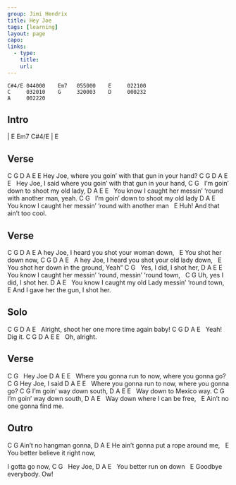 ```yaml
---
group: Jimi Hendrix
title: Hey Joe
tags: [learning]
layout: page
capo: 
links: 
  - type: 
    title: 
    url: 
---
```


```chordpro
C#4/E 044000    Em7   055000    E     022100
C     032010    G     320003    D     000232
A     002220
```

## Intro
| E Em7 C#4/E | E

## Verse
C   G   D          A               E            E
Hey Joe, where you goin’ with that gun in your hand?
C     G   D       A                         E                E
&nbsp; Hey Joe, I said where you goin’ with that gun in your hand,
C                   G
&nbsp; I’m goin’ down to shoot my old lady,
D            A                                      E       E
&nbsp; You know I caught her messin’ ‘round with another man,     yeah.
C                   G
&nbsp; I’m goin’ down to shoot my old lady
D            A                                     E
&nbsp; You know I caught her messin’ ‘round with another man
&nbsp;                   E
Huh! And that ain’t too cool.

## Verse
 C       G D A                        E
A hey Joe,   I heard you shot your woman down,
&nbsp;                     E
You shot her down now,
C        G D A                        E
&nbsp;  A hey Joe,   I heard you shot your old lady down,
&nbsp;                               E
You shot her down in the ground, Yeah”
C         G
&nbsp;  Yes, I did, I shot her,
D             A                          E                  E
&nbsp;  You know I caught her messin’ ‘round, messin’ ‘round town,
&nbsp;   C     G
Uh, yes I did, I shot her.
D             A                                 E
&nbsp;  You know I caught my old Lady messin’ ‘round town,
&nbsp;                  E
And I gave her the gun, I shot her.

## Solo

C G D A E
&nbsp;       Alright, shoot her one more time again baby!
C G D A E
&nbsp;        Yeah! Dig it.
C G D A E E
&nbsp;          Oh, alright.

## Verse
C    G
&nbsp;  Hey Joe
D A                E                               E
&nbsp;  Where you gonna run to now, where you gonna go?
C    G
 Hey Joe, I said
D A                E                               E
&nbsp;  Where you gonna run to now, where you gonna go?
C          G
 I’m goin’ way down south,
D A            E          E
&nbsp;  Way down to Mexico way.
C          G
 I’m goin’ way down south,
D A         E
&nbsp;  Way down where I can be free,
&nbsp;     E
Ain’t no one gonna find me.

## Outro
C         G
 Ain’t no hangman gonna,
D                     A           E
 He ain’t gonna put a rope around me,
&nbsp;                     E
You better believe it right now,

I gotta go now,
C     G
&nbsp; Hey Joe,
D            A      E
&nbsp; You better run on down
&nbsp;                 E
Goodbye everybody. Ow!

